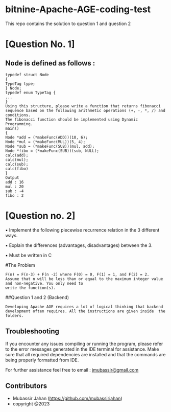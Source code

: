 # bitnine-Apache-AGE-coding-test
 
This repo contains the solution to question 1 and question 2


# [Question No. 1]

## Node is defined as follows :
```
typedef struct Node
{
TypeTag type;
} Node;
typedef enum TypeTag {
...
}
Using this structure, please write a function that returns fibonacci sequence based on the following arithmetic operations (+, -, *, /) and conditions.
The fibonacci function should be implemented using Dynamic Programming.
main()
{
Node *add = (*makeFunc(ADD))(10, 6);
Node *mul = (*makeFunc(MUL))(5, 4);
Node *sub = (*makeFunc(SUB))(mul, add);
Node *fibo = (*makeFunc(SUB))(sub, NULL);
calc(add);
calc(mul);
calc(sub);
calc(fibo)
}
Output
add : 16
mul : 20
sub : -4
fibo : 2

``` 
# [Question no. 2]
▪ Implement the following piecewise recurrence relation in the 3 different ways.

▪ Explain the differences (advantages, disadvantages) between the 3.

▪ Must be written in C

#The Problem 
```
F(n) = F(n-3) + F(n -2) where F(0) = 0, F(1) = 1, and F(2) = 2.
Assume that n will be less than or equal to the maximum integer value and non-negative. You only need to
write the function(s).

```
##Question 1 and 2 (Backend)
```
Developing Apache AGE requires a lot of logical thinking that backend development often requires. All the instructions are given inside  the folders.

```

## Troubleshooting
If you encounter any issues compiling or running the program, please refer to the error messages generated in the IDE terminal for assistance. Make sure that all required dependencies are installed and that the commands are being properly formatted from IDE.     

For further assistance feel free to email : jmubassir@gmail.com

## Contributors
- Mubassir Jahan (https://github.com/mubassirjahan)
- copyright @2023

